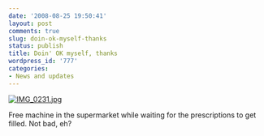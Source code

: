 ```yaml
---
date: '2008-08-25 19:50:41'
layout: post
comments: true
slug: doin-ok-myself-thanks
status: publish
title: Doin' OK myself, thanks
wordpress_id: '777'
categories:
- News and updates
---
```


[![IMG_0231.jpg](http://fnord.phfactor.net/wp-photos/thumb.20080825-195041-1.jpg)](http://fnord.phfactor.net/wp-photos/20080825-195041-1.jpg)


 Free machine in the supermarket while waiting for the prescriptions to   get filled. Not bad, eh?




